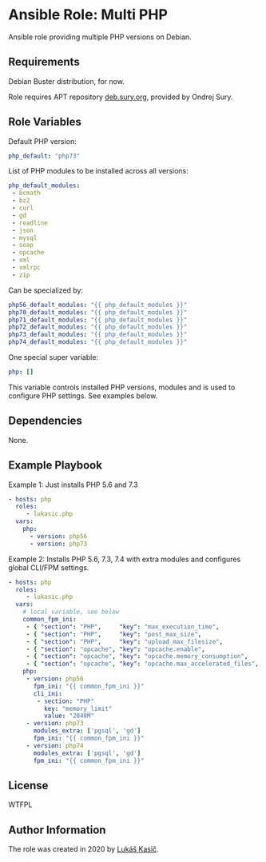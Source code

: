 Ansible Role: Multi PHP
=========

Ansible role providing multiple PHP versions on Debian.

Requirements
------------

Debian Buster distribution, for now.

Role requires APT repository [deb.sury.org](https://deb.sury.org), provided by Ondrej Sury.

Role Variables
--------------

Default PHP version:

```yaml
php_default: "php73"
```

List of PHP modules to be installed across all versions:

```yaml
php_default_modules:
 - bcmath
 - bz2
 - curl
 - gd
 - readline
 - json
 - mysql
 - soap
 - opcache
 - xml
 - xmlrpc
 - zip
```

Can be specialized by:

```yaml
php56_default_modules: "{{ php_default_modules }}"
php70_default_modules: "{{ php_default_modules }}"
php71_default_modules: "{{ php_default_modules }}"
php72_default_modules: "{{ php_default_modules }}"
php73_default_modules: "{{ php_default_modules }}"
php74_default_modules: "{{ php_default_modules }}"
```

One special super variable:

```yaml
php: []
```

This variable controls installed PHP versions, modules and is used to configure PHP settings. See examples below.


Dependencies
------------

None.

Example Playbook
----------------

Example 1: Just installs PHP 5.6 and 7.3

```yaml
- hosts: php
  roles:
     - lukasic.php
  vars:
    php:
      - version: php56
      - version: php73
```

Example 2: Installs PHP 5.6, 7.3, 7.4 with extra modules and configures global CLI/FPM settings.

```yaml
- hosts: php
  roles:
     - lukasic.php
  vars:
    # local variable, see below
    common_fpm_ini:
     - { "section": "PHP",     "key": "max_execution_time",             "value": "360"  }
     - { "section": "PHP",     "key": "post_max_size",                  "value": "64MB" }
     - { "section": "PHP",     "key": "upload_max_filesize",            "value": "64MB" }
     - { "section": "opcache", "key": "opcache.enable",                 "value": "1"    }
     - { "section": "opcache", "key": "opcache.memory_consumption",     "value": "512"  }
     - { "section": "opcache", "key": "opcache.max_accelerated_files",  "value": "500"  }
    php:
     - version: php56
       fpm_ini: "{{ common_fpm_ini }}"
       cli_ini:
        - section: "PHP"
          key: "memory_limit"
          value: "2048M"
     - version: php73
       modules_extra: ['pgsql', 'gd']
       fpm_ini: "{{ common_fpm_ini }}"
     - version: php74
       modules_extra: ['pgsql', 'gd']
       fpm_ini: "{{ common_fpm_ini }}"
```

License
-------

WTFPL

Author Information
------------------

The role was created in 2020 by [Lukáš Kasič](https://github.com/lukasic).


